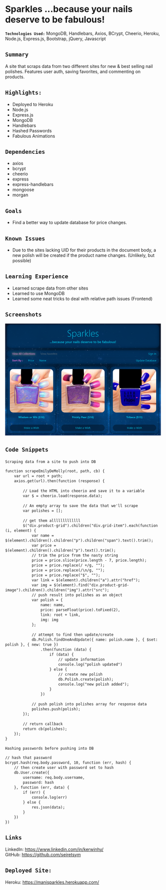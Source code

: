 # Sparkles ...because your nails deserve to be fabulous!

**`Technologies Used:`** MongoDB, Handlebars, Axios, BCrypt, Cheerio, Heroku, Node.js, Express.js, Bootstrap, jQuery, Javascript

## `Summary`
A site that scraps data from two different sites for new & best selling nail polishes. Features user auth, saving favorites, and commenting on products.

## `Highlights:`
- Deployed to Heroku
- Node.js
- Express.js
- MongoDB
- Handlebars
- Hashed Passwords
- Fabulous Animations

## `Dependencies`
- axios
- bcrypt
- cheerio
- express 
- express-handlebars
- mongoose
- morgan

## `Goals`
- Find a better way to update database for price changes.

## `Known Issues`
- Due to the sites lacking UID for their products in the document body, a new polish will be created if the product name changes. (Unlikely, but possible)


## `Learning Experience`
- Learned scrape data from other sites
- Learned to use MongoDB
- Learned some neat tricks to deal with relative path issues (Frontend)

## `Screenshots`
![Sparkles](readme.PNG)

## `Code Snippets`
``Scraping data from a site to push into DB``
```
function scrapeEmilyDeMolly(root, path, cb) {
    var url = root + path;
    axios.get(url).then(function (response) {

        // Load the HTML into cheerio and save it to a variable
        var $ = cheerio.load(response.data);

        // An empty array to save the data that we'll scrape
        var polishes = [];

        // get them alllllllllllll
        $("div.product-grid").children("div.grid-item").each(function (i, element) {
            var name = $(element).children().children("p").children("span").text().trim();
            var price = $(element).children().children("p").text().trim();
            // trim the price from the nasty string
            price = price.slice(price.length - 7, price.length);
            price = price.replace(/ +/g, "");
            price = price.replace(/\n/g, "");
            price = price.replace("$", "");
            var link = $(element).children("a").attr("href");
            var img = $(element).find("div.product-grid-image").children().children("img").attr("src");
            // push result into polishes as an object
            var polish = {
                name: name,
                price: parseFloat(price).toFixed(2),
                link: root + link,
                img: img
            };

            // attempt to find then update/create
            db.Polish.findOneAndUpdate({ name: polish.name }, { $set: polish }, { new: true })
                .then(function (data) {
                    if (data) {
                        // update information
                        console.log("polish updated")
                    } else {
                        // create new polish
                        db.Polish.create(polish);
                        console.log("new polish added");
                    }
                })

            // push polish into polishes array for response data
            polishes.push(polish);
        });

        // return callback
        return cb(polishes);
    });
}
```
``Hashing passwords before pushing into DB``
```
// hash that password
bcrypt.hash(req.body.password, 10, function (err, hash) {
    // then create user with password set to hash
    db.User.create({
        username: req.body.username,
        password: hash
    }, function (err, data) {
        if (err) {
            console.log(err)
        } else {
            res.json(data);
        }
    })
})
```
## `Links`
LinkedIn: https://www.linkedin.com/in/kerwinhy/<br>
GitHub: https://github.com/seiretsym<br>

## `Deployed Site:`
Heroku: https://manisparkles.herokuapp.com/

